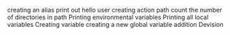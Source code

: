 creating an alias
print out hello user
creating action path
count the number of directories in path
Printing environmental variables
Printing all local variables
Creating variable
creating a new global variable
addition
Devision
